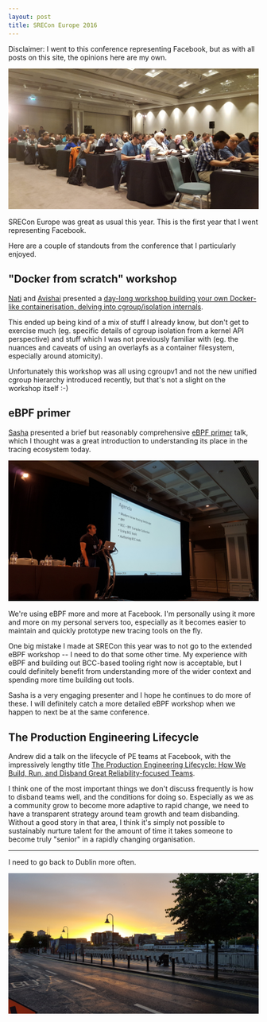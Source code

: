 ```yaml
---
layout: post
title: SRECon Europe 2016
---
```


Disclaimer: I went to this conference representing Facebook, but as with all
posts on this site, the opinions here are my own.

![Attendees at SRECon](/images/blog/srecon2016/rows.jpg)

SRECon Europe was great as usual this year. This is the first year that I went
representing Facebook.

Here are a couple of standouts from the conference that I particularly enjoyed.

## "Docker from scratch" workshop

[Nati](https://twitter.com/nocoot) and [Avishai](https://twitter.com/nukemberg)
presented a [day-long workshop building your own Docker-like containerisation,
delving into cgroup/isolation
internals](https://www.usenix.org/conference/srecon16europe/program/presentation/ish-shalom).

This ended up being kind of a mix of stuff I already know, but don't get to
exercise much (eg. specific details of cgroup isolation from a kernel API
perspective) and stuff which I was not previously familiar with (eg. the
nuances and caveats of using an overlayfs as a container filesystem, especially
around atomicity).

Unfortunately this workshop was all using cgroupv1 and not the new unified
cgroup hierarchy introduced recently, but that's not a slight on the workshop
itself :-)

## eBPF primer

[Sasha](https://twitter.com/goldshtn) presented a brief but
reasonably comprehensive [eBPF
primer](https://srecon16europe.sched.com/event/7Vjv/the-next-linux-superpower-ebpf-primer)
talk, which I thought was a great introduction to understanding its place in
the tracing ecosystem today.

![Sasha talking about eBPF](/images/blog/srecon2016/ebpf.jpg)

We're using eBPF more and more at Facebook. I'm personally using it more and
more on my personal servers too, especially as it becomes easier to maintain
and quickly prototype new tracing tools on the fly.

One big mistake I made at SRECon this year was to not go to the extended eBPF
workshop -- I need to do that some other time. My experience with eBPF and
building out BCC-based tooling right now is acceptable, but I could definitely
benefit from understanding more of the wider context and spending more time
building out tools.

Sasha is a very engaging presenter and I hope he continues to do more of these.
I will definitely catch a more detailed eBPF workshop when we happen to next be
at the same conference.

## The Production Engineering Lifecycle

Andrew did a talk on the lifecycle of PE teams at Facebook, with the
impressively lengthy title [The Production Engineering Lifecycle: How We Build,
Run, and Disband Great Reliability-focused
Teams](https://www.usenix.org/conference/srecon16europe/program/presentation/ryan).

I think one of the most important things we don't discuss frequently is how to
disband teams well, and the conditions for doing so. Especially as we as a
community grow to become more adaptive to rapid change, we need to have a
transparent strategy around team growth and team disbanding. Without a good
story in that area, I think it's simply not possible to sustainably nurture
talent for the amount of time it takes someone to become truly "senior" in a
rapidly changing organisation.

---

I need to go back to Dublin more often.

![Dublin sunset](/images/blog/srecon2016/sunset.jpg)
